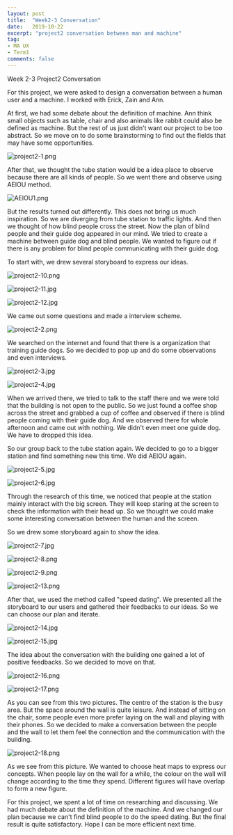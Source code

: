 ```yaml
---
layout: post
title:  "Week2-3 Conversation"
date:   2019-10-22
excerpt: "project2 conversation between man and machine"
tag:
- MA UX 
- Term1
comments: false
---
```

Week 2-3 Project2 Conversation

For this project, we were asked to design a conversation between a human user and a machine. I worked with Erick, Zain and Ann.

At first, we had some debate about the definition of machine. Ann think small objects such as table, chair and also animals like rabbit could also be defined as machine. But the rest of us just didn't want our project to be too abstract. So we move on to do some brainstorming to find out the fields that may have some opportunities.

![project2-1.png](https://i.loli.net/2019/10/24/Zr2NU1hIYpi5kWs.png)

After that, we thought the tube station would be a idea place to observe because there are all kinds of people. So we went there and observe using AEIOU method.

![AEIOU1.png](https://i.loli.net/2019/10/24/hWmS4UArQiz5fkv.png)

But the results turned out differently. This does not bring us much inspiration.  So we are diverging from tube station to traffic lights. And then we thought of how blind people cross the street. Now the plan of blind people and their guide dog appeared in our mind. We tried to create a machine between guide dog and blind people. We wanted to figure out if there is any problem for blind people communicating with their guide dog.

To start with, we drew several storyboard to express our ideas.

![project2-10.png](https://i.loli.net/2019/10/29/K6awkGCNxiem75c.png)

![project2-11.jpg](https://i.loli.net/2019/10/29/tm3l19VGWfZFvLY.jpg)

![project2-12.jpg](https://i.loli.net/2019/10/29/Z4pR8hgPDyqAEMB.jpg)

We came out some questions and made a interview scheme. 

![project2-2.png](https://i.loli.net/2019/10/24/tzqP2mfOcJpesXT.png)

We searched on the internet and found that there is a organization that training guide dogs. So we decided to pop up and do some observations and even interviews.

![project2-3.jpg](https://i.loli.net/2019/10/24/a7Gw86bDTiZx9VH.jpg)

![project2-4.jpg](https://i.loli.net/2019/10/24/XSFKUvi3CrTY1by.jpg)

When we arrived there, we tried to talk to the staff there and we were told that the building is not open to the public. So we just found a coffee shop across the street and grabbed a cup of coffee and observed if there is blind people coming with their guide dog.  And we observed there for whole afternoon and came out with nothing. We didn't even meet one guide dog. We have to dropped this idea.

So our group back to the tube station again. We decided to go to a bigger station and find something new this time. We did AEIOU again.

![project2-5.jpg](https://i.loli.net/2019/10/24/TOWt5hlaDNqsuef.jpg)

![project2-6.jpg](https://i.loli.net/2019/10/24/qQrS5k8HzCj49Ac.jpg)

Through the research of this time, we noticed that people at the station mainly interact with the big screen. They will keep staring at the screen to check the information with their head up. So we thought we could make some interesting conversation between the human and the screen.

So we  drew some storyboard again to  show the idea.

![project2-7.jpg](https://i.loli.net/2019/10/29/2d8GuKvj4ykSBhC.jpg)

![project2-8.png](https://i.loli.net/2019/10/29/7MHdvTIF3zBq8E1.png)

![project2-9.png](https://i.loli.net/2019/10/29/mfuB7Z1vXEgpztO.png)

![project2-13.png](https://i.loli.net/2019/10/29/uhsOwgVPX9kvpnH.png)

After that, we used the method called "speed dating". We presented all the storyboard to our users and gathered their feedbacks to our ideas. So we can choose our plan and iterate.

![project2-14.jpg](https://i.loli.net/2019/10/29/CdAIE2B1z5DXP67.jpg)

![project2-15.jpg](https://i.loli.net/2019/10/29/OcghEyNFnpAZDik.jpg)

The idea about the conversation with the building one gained a lot of positive feedbacks. So we decided to move on that.

![project2-16.png](https://i.loli.net/2019/10/29/kgF8NlvesIr6xj9.png)

![project2-17.png](https://i.loli.net/2019/10/29/Zo32DfbdtGHYUTj.png)

As you can see from this two pictures. The centre of the station is the busy area. But the space around the wall is quite leisure. And instead of sitting on the chair, some people even more prefer laying on the wall and playing with their phones. So we decided to make a conversation between the people and the wall to let them feel the connection and the communication with the building.

![project2-18.png](https://i.loli.net/2019/10/29/5BTNsHi4e3owQPx.png)

As we see from this picture. We wanted to choose  heat maps to express our concepts. When people lay on the wall for a while, the colour on the wall will change according to the time they spend. Different figures will have overlap to form a new figure. 

For this project, we spent a lot of time on researching and discussing. We had much debate about the definition of the machine. And we changed our plan because we can't find blind people to do the speed dating. But the final result is quite satisfactory. Hope I can be more efficient next time.

